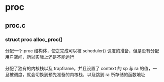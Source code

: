 # proc

## proc.c
### struct proc alloc_proc()
分配一个 proc 结构体，使之完成可以被 scheduler() 调度的准备，但是没有分配用户空间，所以实际上还是不能运行
<br><br>
分配了独有的内核栈以及 trapframe，并且设置了 context 的 sp 与 ra 的值，一旦被调度，就会切换到预先准备的内核栈，以及跳到 ra 所存储的函数地址